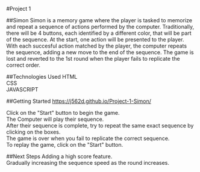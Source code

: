 #Project 1


##Simon
Simon is a memory game where the player is tasked to memorize and repeat a sequence of actions performed by the computer. Traditionally, there will be 4 buttons, each identified by a different color, that will be part of the sequence. At the start, one action will be presented to the player. With each succesful action matched by the player, the computer repeats the sequence, adding a new move to the end of the sequence. The game is lost and reverted to the 1st round when the player fails to replicate the correct order.


##Technologies Used
HTML
<BR>
CSS
<BR>
JAVASCRIPT

##Getting Started
https://j562d.github.io/Project-1-Simon/

Click on the "Start" button to begin the game.
<BR>
The Computer will play their sequence.
<BR>
After their sequence is complete, try to repeat the same exact sequence by clicking on the boxes.
<BR>
The game is over when you fail to replicate the correct sequence.
<BR>
To replay the game, click on the "Start" button.


##Next Steps
Adding a high score feature.
<BR>
Gradually increasing the sequence speed as the round increases.




